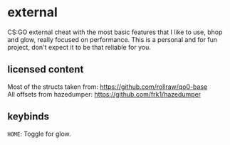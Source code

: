 # external
 
 CS:GO external cheat with the most basic features that I like to use, bhop and glow, really focused on performance.
 This is a personal and for fun project, don't expect it to be that reliable for you.

## licensed content

Most of the structs taken from: https://github.com/rollraw/qo0-base  
All offsets from hazedumper: https://github.com/frk1/hazedumper

## keybinds

`HOME`: Toggle for glow.
